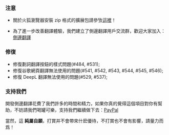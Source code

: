 ### 注意

-   關於火狐瀏覽器安裝 zip 格式的擴展包請參攷[這裡](https://github.com/EdgeTranslate/EdgeTranslate/blob/master/docs/wiki/zh_TW/%E8%87%B4%E7%81%AB%E7%8B%90%E7%94%A8%E6%88%B6.md)！

-   為了進一步改善翻譯體驗，我們建立了側邊翻譯用戶交流群，歡迎大家加入：[側邊翻譯](https://t.me/EdgeTranslate)

### 修復

-   修復劃詞翻譯按鈕的樣式問題(#484, #531);
-   修復谷歌網頁翻譯無法使用的問題(#541, #542, #543, #544, #545, #546);
-   修復 DeepL 翻譯無法使用的問題(#529, #537);

### 支持我們

開發側邊翻譯花費了我們許多的時間和精力，如果你真的覺得這個項目對你有幫助，不妨請我們喝罐可樂，支持我們繼續做下去：[PayPal](https://paypal.me/EdgeTranslate)

當然，這 **純屬自願**，打賞并不會帶來什麽優待，不打賞也不會有影響，請量力而爲！
